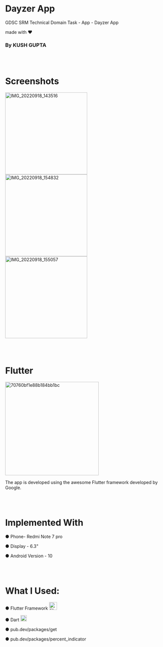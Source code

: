 # Dayzer App


GDSC SRM Technical Domain Task - App - Dayzer App


made with ❤️

### By KUSH GUPTA



<br/><br/>



# Screenshots


<img width="263" alt="IMG_20220918_143516" src="https://user-images.githubusercontent.com/97805045/190897829-f248e6ff-eac5-4cd5-9d19-5e9e2da4c9d3.jpg"> <img width="263" alt="IMG_20220918_154832" src="https://user-images.githubusercontent.com/97805045/190897646-5549e0a4-f597-4fe9-955d-0d711c219a8f.jpg"> <img Width="263" alt="IMG_20220918_155057" src="https://user-images.githubusercontent.com/97805045/190897654-5a0a2a5c-1012-4166-ada7-9419159721c5.jpg">



<br/><br/>



# Flutter

<img width="300" alt="70760bf1e88b184bb1bc" src="https://user-images.githubusercontent.com/97805045/190899936-42de4596-0536-4772-a5b7-f5e6d917328e.png">


The app is developed using the awesome Flutter framework developed by Google.

<br/><br/>

# Implemented With

● Phone- Redmi Note 7 pro

● Display - 6.3"

● Android Version - 10


<br/><br/>

# What I Used:

● Flutter Framework          <img width="25" alt="file_type_flutter_icon_130599" src="https://user-images.githubusercontent.com/97805045/190900259-03669a71-b7af-420d-9aef-4c6c4f267a93.png">


● Dart        <img width="20" alt="Dart-logo-icon svg" src="https://user-images.githubusercontent.com/97805045/190900514-0afc445a-696f-4b82-9f40-76694e60f5fb.png">



● pub.dev/packages/get

● pub.dev/packages/percent_indicator

